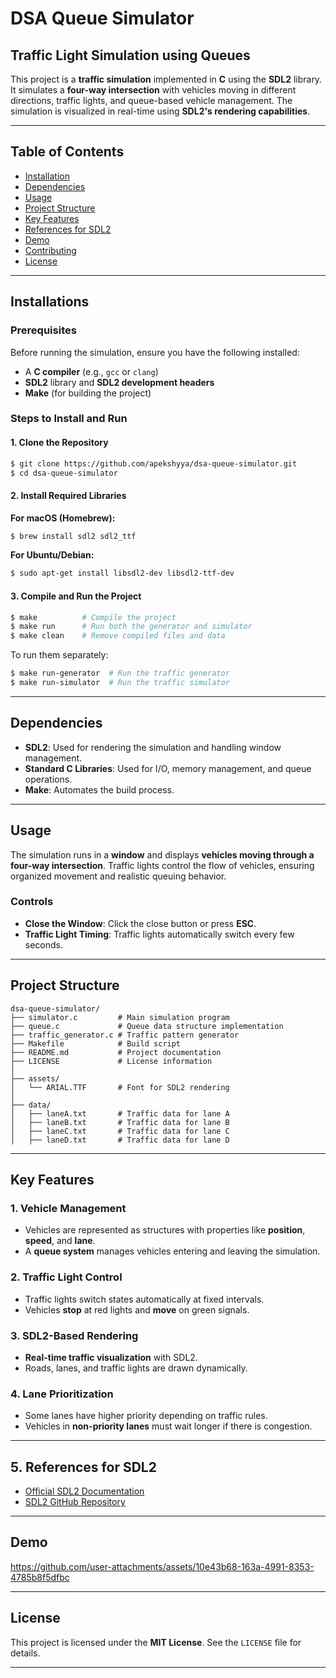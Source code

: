 # DSA Queue Simulator

##  Traffic Light Simulation using Queues
This project is a **traffic simulation** implemented in **C** using the **SDL2** library. It simulates a **four-way intersection** with vehicles moving in different directions, traffic lights, and queue-based vehicle management. The simulation is visualized in real-time using **SDL2's rendering capabilities**.

---
##  Table of Contents
- [Installation](#installation)
- [Dependencies](#dependencies)
- [Usage](#usage)
- [Project Structure](#project-structure)
- [Key Features](#key-features)
- [References for SDL2](#references-for-sdl2)
- [Demo](#demo)
- [Contributing](#contributing)
- [License](#license)

---
## Installations

### Prerequisites
Before running the simulation, ensure you have the following installed:
- A **C compiler** (e.g., `gcc` or `clang`)
- **SDL2** library and **SDL2 development headers**
- **Make** (for building the project)

### Steps to Install and Run
#### 1️. Clone the Repository
```sh
$ git clone https://github.com/apekshyya/dsa-queue-simulator.git
$ cd dsa-queue-simulator
```

#### 2️. Install Required Libraries
**For macOS (Homebrew):**
```sh
$ brew install sdl2 sdl2_ttf
```
**For Ubuntu/Debian:**
```sh
$ sudo apt-get install libsdl2-dev libsdl2-ttf-dev
```

#### 3️. Compile and Run the Project
```sh
$ make          # Compile the project
$ make run      # Run both the generator and simulator
$ make clean    # Remove compiled files and data
```
To run them separately:
```sh
$ make run-generator  # Run the traffic generator
$ make run-simulator  # Run the traffic simulator
```

---
## Dependencies
- **SDL2**: Used for rendering the simulation and handling window management.
- **Standard C Libraries**: Used for I/O, memory management, and queue operations.
- **Make**: Automates the build process.

---
## Usage
The simulation runs in a **window** and displays **vehicles moving through a four-way intersection**. Traffic lights control the flow of vehicles, ensuring organized movement and realistic queuing behavior.

###  Controls
- **Close the Window**: Click the close button or press **ESC**.
- **Traffic Light Timing**: Traffic lights automatically switch every few seconds.

---
##  Project Structure
```
dsa-queue-simulator/
├── simulator.c         # Main simulation program
├── queue.c             # Queue data structure implementation
├── traffic_generator.c # Traffic pattern generator
├── Makefile            # Build script
├── README.md           # Project documentation
├── LICENSE             # License information
│
├── assets/
│   └── ARIAL.TTF       # Font for SDL2 rendering
│
├── data/
│   ├── laneA.txt       # Traffic data for lane A
│   ├── laneB.txt       # Traffic data for lane B
│   ├── laneC.txt       # Traffic data for lane C
│   ├── laneD.txt       # Traffic data for lane D
```

---
## Key Features
### 1. Vehicle Management
- Vehicles are represented as structures with properties like **position**, **speed**, and **lane**.
- A **queue system** manages vehicles entering and leaving the simulation.

### 2. Traffic Light Control
- Traffic lights switch states automatically at fixed intervals.
- Vehicles **stop** at red lights and **move** on green signals.

### 3. SDL2-Based Rendering
- **Real-time traffic visualization** with SDL2.
- Roads, lanes, and traffic lights are drawn dynamically.

### 4. Lane Prioritization
- Some lanes have higher priority depending on traffic rules.
- Vehicles in **non-priority lanes** must wait longer if there is congestion.

---
## 5. References for SDL2
- [Official SDL2 Documentation](https://wiki.libsdl.org/)
- [SDL2 GitHub Repository](https://github.com/libsdl-org/SDL)

---
##  Demo
https://github.com/user-attachments/assets/10e43b68-163a-4991-8353-4785b8f5dfbc

---

## License
This project is licensed under the **MIT License**. See the `LICENSE` file for details.

---



